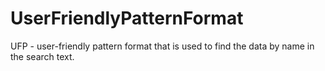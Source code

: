 # UserFriendlyPatternFormat
UFP - user-friendly pattern format that is used to find the data by name in the search text.
